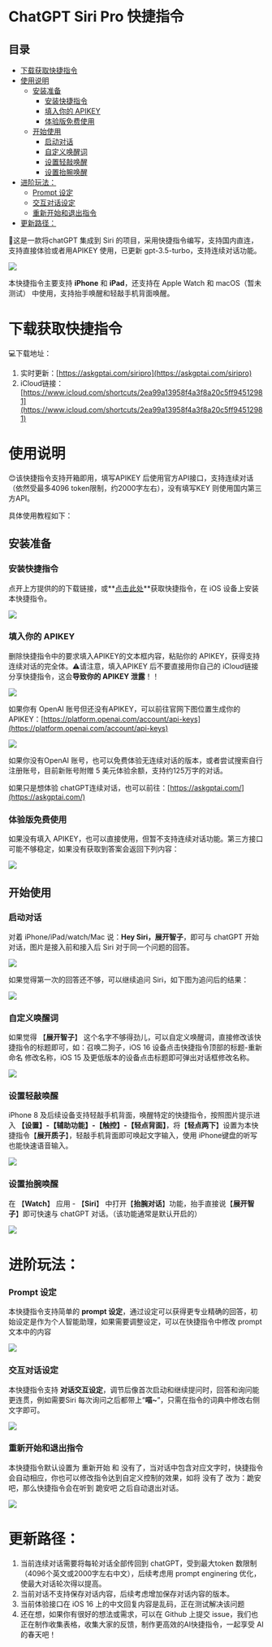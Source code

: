 # ChatGPT Siri Pro 快捷指令

## 目录

-   [下载获取快捷指令](#下载获取快捷指令)
-   [使用说明](#使用说明)
    -   [安装准备](#安装准备)
        -   [安装快捷指令](#安装快捷指令)
        -   [填入你的 APIKEY](#填入你的-APIKEY)
        -   [体验版免费使用](#体验版免费使用)
    -   [开始使用](#开始使用)
        -   [启动对话](#启动对话)
        -   [自定义唤醒词](#自定义唤醒词)
        -   [设置轻敲唤醒](#设置轻敲唤醒)
        -   [设置抬腕唤醒](#设置抬腕唤醒)
-   [进阶玩法：](#进阶玩法)
    -   [Prompt 设定](#Prompt-设定)
    -   [交互对话设定](#交互对话设定)
    -   [重新开始和退出指令](#重新开始和退出指令)
-   [更新路径：](#更新路径)

🎁这是一款将chatGPT 集成到 Siri 的项目，采用快捷指令编写，支持国内直连，支持直接体验或者用APIKEY 使用，已更新 gpt-3.5-turbo，支持连续对话功能。

![](https://secure2.wostatic.cn/static/8DHgTP1jzajzJovu5HRHfH/image.png?auth_key=1678184972-vbSxgxm6LWq8HeHT6VYk7B-0-271e091475b8137f658a3b6511780e10)

本快捷指令主要支持 **iPhone**  和  **iPad ​**，还支持在 Apple Watch 和 macOS（暂未测试） 中使用，支持抬手唤醒和轻敲手机背面唤醒。

# 下载获取快捷指令

💻下载地址：

1. 实时更新：[https://askgptai.com/siripro](https://askgptai.com/siripro)
2. iCloud链接：[https://www.icloud.com/shortcuts/2ea99a13958f4a3f8a20c5ff94512981](https://www.icloud.com/shortcuts/2ea99a13958f4a3f8a20c5ff94512981)

# 使用说明

😊该快捷指令支持开箱即用，填写APIKEY 后使用官方API接口，支持连续对话（依然受最多4096 token限制，约2000字左右），没有填写KEY 则使用国内第三方API。

具体使用教程如下：

## 安装准备

### **安装快捷指令**

点开上方提供的的下载链接，或**[点击此处](https://askgptai.com/siripro)**获取快捷指令，在 iOS 设备上安装本快捷指令。

![](https://secure2.wostatic.cn/static/cPm3BRkwFDMm5V2HBqWftX/image.png?auth_key=1678184972-9CS9LqdWkYduFNqFFFn8eq-0-c0a37f15b638aeb6a7137148c57400cc)

### **填入你的 APIKEY**

删除快捷指令中的要求填入APIKEY的文本框内容，粘贴你的 APIKEY，获得支持连续对话的完全体。⚠请注意，填入APIKEY 后不要直接用你自己的 iCloud链接分享快捷指令，这会**导致你的 APIKEY 泄露**！！

![](https://secure2.wostatic.cn/static/2goTMvRvpQ5w6Z8hfubS3Y/image.png?auth_key=1678184972-fBFiDvXXdujj9C1un67zY7-0-b348366a49079c718ee4d16c9ae009b0)

如果你有 OpenAI 账号但还没有APIKEY，可以前往官网下图位置生成你的 APIKEY：[https://platform.openai.com/account/api-keys](https://platform.openai.com/account/api-keys)

![](https://secure2.wostatic.cn/static/p9wCPFnpSD1C4FN9bPs8YG/image.png?auth_key=1678184972-fEmRLoe5SKfNFqviwtNGpT-0-a95e51fbdb7da6bb47da5052790d4950)

如果你没有OpenAI 账号，也可以免费体验无连续对话的版本，或者尝试搜索自行注册账号，目前新账号附赠 5 美元体验余额，支持约125万字的对话。

如果只是想体验 chatGPT连续对话，也可以前往：[https://askgptai.com/](https://askgptai.com/)


### **体验版免费使用**

如果没有填入 APIKEY，也可以直接使用，但暂不支持连续对话功能。第三方接口可能不够稳定，如果没有获取到答案会返回下列内容：

![](https://secure2.wostatic.cn/static/tgndpBbzEFJV376hP9VA48/6f476e7af6f9701f8754b22cb461afb.jpg?auth_key=1678184972-8DwUw2JuFkzNoenupk6kv-0-071b7d0cd3a768e8e04ee190eb3a1dc8)

## 开始使用

### **启动对话**

对着 iPhone/iPad/watch/Mac 说：**Hey Siri，展开智子**，即可与 chatGPT 开始对话，图片是接入前和接入后 Siri 对于同一个问题的回答。

![](https://secure2.wostatic.cn/static/k6N6xyP9FDCeZiEGwgoMqJ/705663e1c9176e4fca0b9056fcadb21.jpg?auth_key=1678184972-kvkdnKHiKxzZAQAc69XnsA-0-0f02263d35df5e383d608b514b753e8b)

如果觉得第一次的回答还不够，可以继续追问 Siri，如下图为追问后的结果：

![](https://secure2.wostatic.cn/static/mEzrfb933bcmMXLXxBwR8H/afaef5bd416526d474598643bee6dfa.jpg?auth_key=1678184972-rz3v4mWFCi8nvzjMoVd8d1-0-440fbc6724462b5102cdb43167cfcb4e)

### **自定义唤醒词**

如果觉得 【**展开智子**】 这个名字不够得劲儿，可以自定义唤醒词，直接修改该快捷指令的标题即可，如：召唤二狗子，iOS 16 设备点击快捷指令顶部的标题-重新命名 修改名称，iOS 15 及更低版本的设备点击标题即可弹出对话框修改名称。

![](https://secure2.wostatic.cn/static/u3uVfdngdvsK5mAvFzVD2U/image.png?auth_key=1678184972-aBSWo5h9nMiPPoDd5Db4QS-0-fb403b79bcce6e4994fdf51886d1ac3e)

### **设置轻敲唤醒**

iPhone 8 及后续设备支持轻敲手机背面，唤醒特定的快捷指令，按照图片提示进入 **【设置】-【辅助功能】-【触控】-【轻点背面】**，将【**轻点两下**】设置为本快捷指令【**展开质子**】，轻敲手机背面即可唤起文字输入，使用 iPhone键盘的听写也能快速语音输入。

![](https://secure2.wostatic.cn/static/ahKgKRAFmRk38vNquUhycf/c288b5ecb223e95dd186e2c8ebb68ef.jpg?auth_key=1678184972-og12q4bgz8yFGCA7jRAAES-0-8c48b5db8957da64d65f7ad4fd7cfc10)

### **设置抬腕唤醒**

在 【**Watch**】 应用 - 【**Siri**】 中打开【**抬腕对话**】功能，抬手直接说【**展开智子**】即可快速与 chatGPT 对话。（该功能通常是默认开启的）

![](https://secure2.wostatic.cn/static/kXwPYvfGbQ6zgof4cNzo7E/a65bc8ef1f852dbeca879b033e8903f.jpg?auth_key=1678184972-mWJ6iuZJXTPCk1tSnyVbx7-0-f782269a1afe3094dcc25f196b98fcc2)

# 进阶玩法：

### **Prompt 设定**

本快捷指令支持简单的 **prompt 设定**，通过设定可以获得更专业精确的回答，初始设定是作为个人智能助理，如果需要调整设定，可以在快捷指令中修改 prompt 文本中的内容

![](https://secure2.wostatic.cn/static/kJF11sNE5nt5x3viMYsKuu/image.png?auth_key=1678184972-nn7aqhtzDF3KvLyfinksbK-0-ae4e63dc17b5218ad4f3e507c83a67a4)

### **交互对话**设定

本快捷指令支持 **对话交互设定**，调节后像首次启动和继续提问时，回答和询问能更连贯，例如需要Siri 每次询问之后都带上“**喵~**”，只需在指令的词典中修改右侧文字即可。

![](https://secure2.wostatic.cn/static/8EwyEB4RGNuBbZAuvssWau/faa100933f44aaebd821753e409a831.jpg?auth_key=1678184972-nJ6Xdeiy9skQYqFHwEGsE2-0-1147f82874a35bba943828cca26fb2b2)

### **重新开始和退出指令**

本快捷指令默认设置为 重新开始 和 没有了，当对话中包含对应文字时，快捷指令会自动相应，你也可以修改指令达到自定义控制的效果，如将 没有了 改为：跪安吧，那么快捷指令会在听到 跪安吧 之后自动退出对话。

![](https://secure2.wostatic.cn/static/9fFKA8aqx2TVaR2xfxkn16/cfe23807baa05e8a464a4df11e06165.jpg?auth_key=1678184972-99tugcZStgg3xw1LjK6r8x-0-0218d703e89fa9e6fd3f62b508bd0f3a)

# 更新路径：

1. 当前连续对话需要将每轮对话全部传回到 chatGPT，受到最大token 数限制（4096个英文或2000字左右中文），后续考虑用 prompt enginering 优化，使最大对话轮次得以提高。
2. 当前对话不支持保存对话内容，后续考虑增加保存对话内容的版本。
3. 当前体验接口在 iOS 16 上的中文回复内容是乱码，正在测试解决该问题
4. 还在想，如果你有很好的想法或需求，可以在 Github 上提交 issue，我们也正在制作收集表格，收集大家的反馈，制作更高效的AI快捷指令，一起享受 AI 的春天吧！
